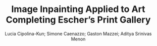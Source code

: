 ---
paperId: 19
author: Lucia Cipolina-Kun; Simone Caenazzo; Gaston Mazzei; Aditya Srinivas Menon
publicationauthor: Cipolina-Kun, L. et al.
title: Image Inpainting Applied to Art Completing Escher’s Print Gallery
pdf: paper_19.pdf
poster: poster_19.png
pitch: https://www.youtube.com/watch?v=5I7cGDEuy0s&list=PLFHvi5sdWF5VqqqQvVC5SuBY7ecSgqequ&index=6&ab_channel=LatinXinAI
type: Oral
topic: Deep Learning
category: Extended Abstract
link: https://research.latinxinai.org/papers/icml/2021/pdf/paper_19.pdf
conference: icml
year: 2021
tags: icml-2021
location: Virtual
---